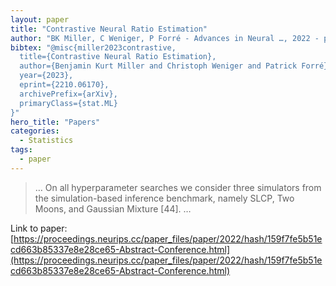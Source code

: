 ```yaml
---
layout: paper
title: "Contrastive Neural Ratio Estimation"
author: "BK Miller, C Weniger, P Forré - Advances in Neural …, 2022 - proceedings.neurips.cc"
bibtex: "@misc{miller2023contrastive,
  title={Contrastive Neural Ratio Estimation}, 
  author={Benjamin Kurt Miller and Christoph Weniger and Patrick Forré},
  year={2023},
  eprint={2210.06170},
  archivePrefix={arXiv},
  primaryClass={stat.ML}
}"
hero_title: "Papers"
categories:
  - Statistics
tags:
  - paper
---
```

>… On all hyperparameter searches we consider three simulators from the simulation-based inference benchmark, namely SLCP, Two Moons, and Gaussian Mixture [44]. …

Link to paper: [https://proceedings.neurips.cc/paper_files/paper/2022/hash/159f7fe5b51ecd663b85337e8e28ce65-Abstract-Conference.html](https://proceedings.neurips.cc/paper_files/paper/2022/hash/159f7fe5b51ecd663b85337e8e28ce65-Abstract-Conference.html)



